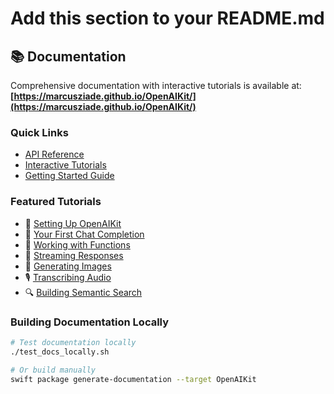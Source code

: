 # Add this section to your README.md

## 📚 Documentation

Comprehensive documentation with interactive tutorials is available at:
**[https://marcusziade.github.io/OpenAIKit/](https://marcusziade.github.io/OpenAIKit/)**

### Quick Links
- [API Reference](https://marcusziade.github.io/OpenAIKit/documentation/openaikit)
- [Interactive Tutorials](https://marcusziade.github.io/OpenAIKit/documentation/openaikit/tutorials/openaikit-tutorials)
- [Getting Started Guide](https://marcusziade.github.io/OpenAIKit/documentation/openaikit/gettingstarted)

### Featured Tutorials
- 🚀 [Setting Up OpenAIKit](https://marcusziade.github.io/OpenAIKit/documentation/openaikit/01-setting-up-openaikit)
- 💬 [Your First Chat Completion](https://marcusziade.github.io/OpenAIKit/documentation/openaikit/02-your-first-chat-completion)
- 🔧 [Working with Functions](https://marcusziade.github.io/OpenAIKit/documentation/openaikit/03-working-with-functions)
- 🌊 [Streaming Responses](https://marcusziade.github.io/OpenAIKit/documentation/openaikit/06-streaming-responses)
- 🎨 [Generating Images](https://marcusziade.github.io/OpenAIKit/documentation/openaikit/07-generating-images)
- 🎙️ [Transcribing Audio](https://marcusziade.github.io/OpenAIKit/documentation/openaikit/08-transcribing-audio)
- 🔍 [Building Semantic Search](https://marcusziade.github.io/OpenAIKit/documentation/openaikit/09-building-semantic-search)

### Building Documentation Locally

```bash
# Test documentation locally
./test_docs_locally.sh

# Or build manually
swift package generate-documentation --target OpenAIKit
```